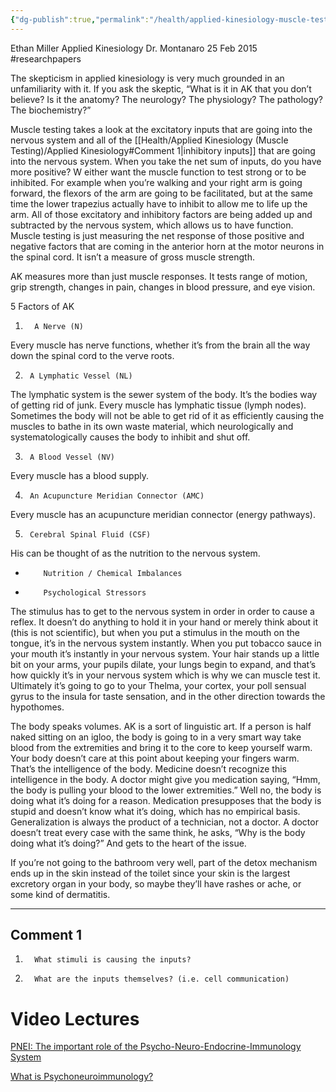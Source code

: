 ```yaml
---
{"dg-publish":true,"permalink":"/health/applied-kinesiology-muscle-testing/applied-kinesiology/"}
---
```



Ethan Miller
Applied Kinesiology
Dr. Montanaro
25 Feb 2015
#researchpapers

The skepticism in applied kinesiology is very much grounded in an unfamiliarity with it. If you ask the skeptic, “What is it in AK that you don’t believe? Is it the anatomy? The neurology? The physiology? The pathology? The biochemistry?”

Muscle testing takes a look at the excitatory inputs that are going into the nervous system and all of the [[Health/Applied Kinesiology (Muscle Testing)/Applied Kinesiology#Comment 1\|inhibitory inputs]] that are going into the nervous system. When you take the net sum of inputs, do you have more positive? W either want the muscle function to test strong or to be inhibited. For example when you’re walking and your right arm is going forward, the flexors of the arm are going to be facilitated, but at the same time the lower trapezius actually have to inhibit to allow me to life up the arm. All of those excitatory and inhibitory factors are being added up and subtracted by the nervous system, which allows us to have function. Muscle testing is just measuring the net response of those positive and negative factors that are coming in the anterior horn at the motor neurons in the spinal cord. It isn’t a measure of gross muscle strength.

AK measures more than just muscle responses. It tests range of motion, grip strength, changes in pain, changes in blood pressure, and eye vision.

5 Factors of AK

1.       A Nerve (N)

Every muscle has nerve functions, whether it’s from the brain all the way down the spinal cord to the verve roots.

2.      A Lymphatic Vessel (NL)

The lymphatic system is the sewer system of the body. It’s the bodies way of getting rid of junk. Every muscle has lymphatic tissue (lymph nodes). Sometimes the body will not be able to get rid of it as efficiently causing the muscles to bathe in its own waste material, which neurologically and systematologically causes the body to inhibit and shut off.

3.      A Blood Vessel (NV)

Every muscle has a blood supply.

4.      An Acupuncture Meridian Connector (AMC)

Every muscle has an acupuncture meridian connector (energy pathways).

5.      Cerebral Spinal Fluid (CSF)

His can be thought of as the nutrition to the nervous system.

-         Nutrition / Chemical Imbalances
-         Psychological Stressors

The stimulus has to get to the nervous system in order in order to cause a reflex. It doesn’t do anything to hold it in your hand or merely think about it (this is not scientific), but when you put a stimulus in the mouth on the tongue, it’s in the nervous system instantly. When you put tobacco sauce in your mouth it’s instantly in your nervous system. Your hair stands up a little bit on your arms, your pupils dilate, your lungs begin to expand, and that’s how quickly it’s in your nervous system which is why we can muscle test it. Ultimately it’s going to go to your Thelma, your cortex, your poll sensual gyrus to the insula for taste sensation, and in the other direction towards the hypothomes.

The body speaks volumes. AK is a sort of linguistic art. If a person is half naked sitting on an igloo, the body is going to in a very smart way take blood from the extremities and bring it to the core to keep yourself warm. Your body doesn’t care at this point about keeping your fingers warm. That’s the intelligence of the body. Medicine doesn’t recognize this intelligence in the body. A doctor might give you medication saying, “Hmm, the body is pulling your blood to the lower extremities.” Well no, the body is doing what it’s doing for a reason. Medication presupposes that the body is stupid and doesn’t know what it’s doing, which has no empirical basis. Generalization is always the product of a technician, not a doctor. A doctor doesn’t treat every case with the same think, he asks, “Why is the body doing what it’s doing?” And gets to the heart of the issue.

If you’re not going to the bathroom very well, part of the detox mechanism ends up in the skin instead of the toilet since your skin is the largest excretory organ in your body, so maybe they’ll have rashes or ache, or some kind of dermatitis.

---

## Comment 1

1.       What stimuli is causing the inputs?
2.       What are the inputs themselves? (i.e. cell communication)

# Video Lectures

[PNEI: The important role of the Psycho-Neuro-Endocrine-Immunology System](https://vimeo.com/85176685)

[What is Psychoneuroimmunology?](https://study.com/academy/lesson/what-is-psychoneuroimmunology-definition-lesson.html)


